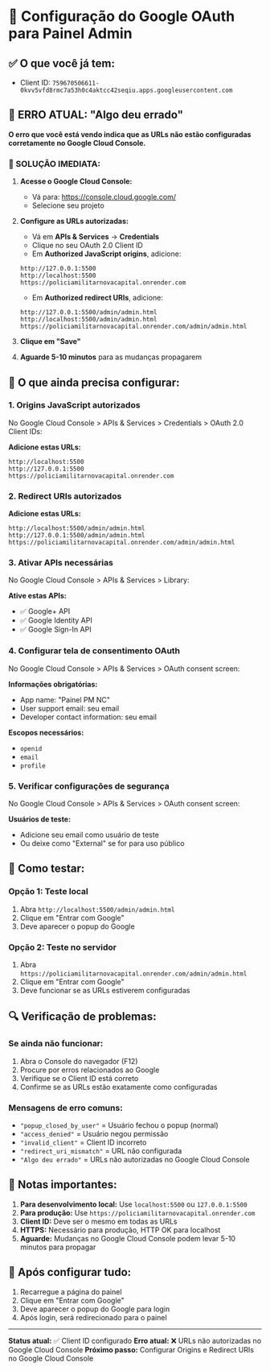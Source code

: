 # 🔐 Configuração do Google OAuth para Painel Admin

## ✅ O que você já tem:
- Client ID: `759670506611-0kvv5vfd8rmc7a53h0c4aktcc42seqiu.apps.googleusercontent.com`

## 🚨 ERRO ATUAL: "Algo deu errado"

**O erro que você está vendo indica que as URLs não estão configuradas corretamente no Google Cloud Console.**

### 🔧 SOLUÇÃO IMEDIATA:

1. **Acesse o Google Cloud Console:**
   - Vá para: https://console.cloud.google.com/
   - Selecione seu projeto
   
2. **Configure as URLs autorizadas:**
   - Vá em **APIs & Services** → **Credentials**
   - Clique no seu OAuth 2.0 Client ID
   - Em **Authorized JavaScript origins**, adicione:
   ```
   http://127.0.0.1:5500
   http://localhost:5500
   https://policiamilitarnovacapital.onrender.com
   ```
   - Em **Authorized redirect URIs**, adicione:
   ```
   http://127.0.0.1:5500/admin/admin.html
   http://localhost:5500/admin/admin.html
   https://policiamilitarnovacapital.onrender.com/admin/admin.html
   ```

3. **Clique em "Save"**

4. **Aguarde 5-10 minutos** para as mudanças propagarem

## 🔧 O que ainda precisa configurar:

### 1. **Origins JavaScript autorizados**
No Google Cloud Console > APIs & Services > Credentials > OAuth 2.0 Client IDs:

**Adicione estas URLs:**
```
http://localhost:5500
http://127.0.0.1:5500
https://policiamilitarnovacapital.onrender.com
```

### 2. **Redirect URIs autorizados**
**Adicione estas URLs:**
```
http://localhost:5500/admin/admin.html
http://127.0.0.1:5500/admin/admin.html
https://policiamilitarnovacapital.onrender.com/admin/admin.html
```

### 3. **Ativar APIs necessárias**
No Google Cloud Console > APIs & Services > Library:

**Ative estas APIs:**
- ✅ Google+ API
- ✅ Google Identity API
- ✅ Google Sign-In API

### 4. **Configurar tela de consentimento OAuth**
No Google Cloud Console > APIs & Services > OAuth consent screen:

**Informações obrigatórias:**
- App name: "Painel PM NC"
- User support email: seu email
- Developer contact information: seu email

**Escopos necessários:**
- `openid`
- `email`
- `profile`

### 5. **Verificar configurações de segurança**
No Google Cloud Console > APIs & Services > OAuth consent screen:

**Usuários de teste:**
- Adicione seu email como usuário de teste
- Ou deixe como "External" se for para uso público

## 🧪 Como testar:

### **Opção 1: Teste local**
1. Abra `http://localhost:5500/admin/admin.html`
2. Clique em "Entrar com Google"
3. Deve aparecer o popup do Google

### **Opção 2: Teste no servidor**
1. Abra `https://policiamilitarnovacapital.onrender.com/admin/admin.html`
2. Clique em "Entrar com Google"
3. Deve funcionar se as URLs estiverem configuradas

## 🔍 Verificação de problemas:

### **Se ainda não funcionar:**
1. Abra o Console do navegador (F12)
2. Procure por erros relacionados ao Google
3. Verifique se o Client ID está correto
4. Confirme se as URLs estão exatamente como configuradas

### **Mensagens de erro comuns:**
- `"popup_closed_by_user"` = Usuário fechou o popup (normal)
- `"access_denied"` = Usuário negou permissão
- `"invalid_client"` = Client ID incorreto
- `"redirect_uri_mismatch"` = URL não configurada
- `"Algo deu errado"` = URLs não autorizadas no Google Cloud Console

## 📝 Notas importantes:

1. **Para desenvolvimento local:** Use `localhost:5500` ou `127.0.0.1:5500`
2. **Para produção:** Use `https://policiamilitarnovacapital.onrender.com`
3. **Client ID:** Deve ser o mesmo em todas as URLs
4. **HTTPS:** Necessário para produção, HTTP OK para localhost
5. **Aguarde:** Mudanças no Google Cloud Console podem levar 5-10 minutos para propagar

## 🚀 Após configurar tudo:

1. Recarregue a página do painel
2. Clique em "Entrar com Google"
3. Deve aparecer o popup do Google para login
4. Após login, será redirecionado para o painel

---

**Status atual:** ✅ Client ID configurado
**Erro atual:** ❌ URLs não autorizadas no Google Cloud Console
**Próximo passo:** Configurar Origins e Redirect URIs no Google Cloud Console 